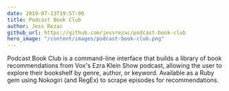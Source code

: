 ```yaml
---
date: 2019-07-13T19:57:00
title: Podcast Book Club
author: Jess Rezac
github_url: https://github.com/jessrezac/podcast-book-club
hero_image: "/content/images/podcast-book-club.png"
---
```


Podcast Book Club is a command-line interface that builds a library of book recommendations from Vox's Ezra Klein Show podcast, allowing the user to explore their bookshelf by genre, author, or keyword. Available as a Ruby gem using Nokogiri (and RegEx) to scrape episodes for recommendations.
